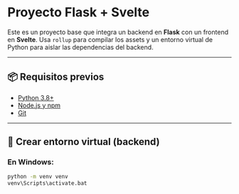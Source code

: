 # Proyecto Flask + Svelte

Este es un proyecto base que integra un backend en **Flask** con un frontend en **Svelte**. Usa `rollup` para compilar los assets y un entorno virtual de Python para aislar las dependencias del backend.

---

## 📦 Requisitos previos

- [Python 3.8+](https://www.python.org/)
- [Node.js y npm](https://nodejs.org/)
- [Git](https://git-scm.com/)

---

## 🐍 Crear entorno virtual (backend)

### En Windows:

```bash
python -m venv venv
venv\Scripts\activate.bat
```